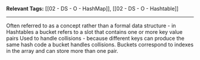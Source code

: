 **Relevant Tags:** [[02 - DS - O - HashMap]], [[02 - DS - O - Hashtable]]

-----
Often referred to as a concept rather than a formal data structure - in Hashtables a bucket refers to a slot that contains one or more key value pairs
Used to handle collisions - because different keys can produce the same hash code a bucket handles collisions. Buckets correspond to indexes in the array and can store more than one pair.